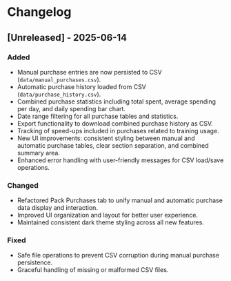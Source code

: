 # Changelog

## [Unreleased] - 2025-06-14

### Added
- Manual purchase entries are now persisted to CSV (`data/manual_purchases.csv`).
- Automatic purchase history loaded from CSV (`data/purchase_history.csv`).
- Combined purchase statistics including total spent, average spending per day, and daily spending bar chart.
- Date range filtering for all purchase tables and statistics.
- Export functionality to download combined purchase history as CSV.
- Tracking of speed-ups included in purchases related to training usage.
- New UI improvements: consistent styling between manual and automatic purchase tables, clear section separation, and combined summary area.
- Enhanced error handling with user-friendly messages for CSV load/save operations.

### Changed
- Refactored Pack Purchases tab to unify manual and automatic purchase data display and interaction.
- Improved UI organization and layout for better user experience.
- Maintained consistent dark theme styling across all new features.

### Fixed
- Safe file operations to prevent CSV corruption during manual purchase persistence.
- Graceful handling of missing or malformed CSV files.
